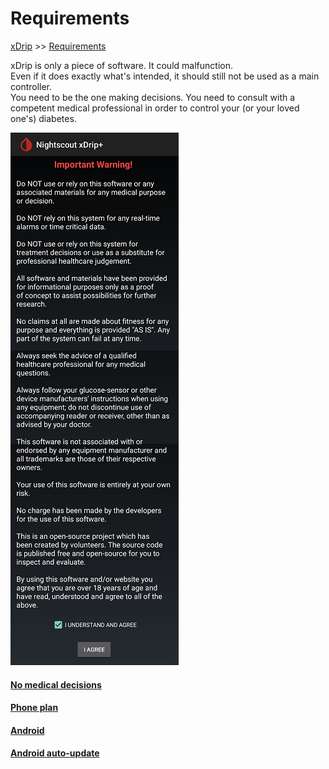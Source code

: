# Requirements  
[xDrip](../README.md) >> [Requirements](./Requirements_page)  
  
xDrip is only a piece of software.  It could malfunction.  
Even if it does exactly what's intended, it should still not be used as a main controller.  
You need to be the one making decisions. You need to consult with a competent medical professional in order to control your (or your loved one's) diabetes.

  
![](./images/ImpWarn.png)  
  
#### [No medical decisions](./Medical.md)
#### [Phone plan](./Smartphone-Requirements.md)
#### [Android](./Android.md)
#### [Android auto-update](./Android-auto-update.md)
  
